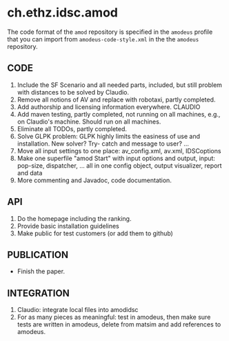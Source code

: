 # ch.ethz.idsc.amod

The code format of the `amod` repository is specified in the `amodeus` profile that you can import from `amodeus-code-style.xml` in the the `amodeus` repository.


## CODE
1) Include the SF Scenario and all needed parts, included, but still problem with distances to be solved by Claudio.
2) Remove all notions of AV and replace with robotaxi, partly completed.
3) Add authorship and licensing information everywhere. CLAUDIO
4) Add maven testing, partly completed, not running on all machines, e.g., on Claudio's machine. Should run on all machines. 
5) Eliminate all TODOs, partly completed.
5) Solve GLPK problem: GLPK highly limits the easiness of use and installation. New solver? Try- catch and message to user? ...
6) Move all input settings to one place: av_config.xml, av.xml, IDSCoptions
7) Make one superfile "amod Start" with input options and output, input: pop-size, dispatcher, ... all in one config object,  output visualizer, report and data 
8) More commenting and Javadoc, code documentation.

## API
1) Do the homepage including the ranking.
2) Provide basic installation guidelines
3) Make public for test customers (or add them to github)

## PUBLICATION
* Finish the paper. 

## INTEGRATION
1) Claudio: integrate local files into amodidsc
2) For as many pieces as meaningful: test in amodeus, then make sure tests are written in amodeus, delete from matsim and add references to amodeus.
